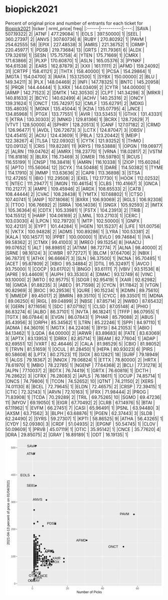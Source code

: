 # biopick2021
Percent of original price and number of entrants for each ticket for [Biopick2021](https://twitter.com/hashtag/Biopick2021)
|ticker | nrml_price| freq|
|:------|----------:|----:|
|SAVA   |  507.19322|    2|
|ATNF   |  477.29084|    1|
|EOLS   |  397.50000|    1|
|SEEL   |  360.27397|    2|
|ANVS   |  307.60736|    8|
|RUBY   |  270.80292|    1|
|PAVM   |  254.62555|   58|
|EPIX   |  227.48538|    3|
|AMRS   |  221.36752|    1|
|ORMP   |  220.45977|    1|
|PDSB   |  219.73684|   13|
|GRTS   |  211.79361|    6|
|ALDX   |  179.32619|    1|
|SESN   |  175.75758|    4|
|YTEN   |  175.71669|    1|
|CMRX   |  171.63866|    2|
|PLXP   |  170.60870|    1|
|ASLN   |  165.05376|    3|
|PYNKF  |  164.61538|    2|
|EARS   |  162.87879|    2|
|XXII   |  161.11111|    2|
|AFMD   |  159.24092|   31|
|CRTPF  |  158.41121|    2|
|THTX   |  158.40000|    1|
|PCSA   |  154.29864|    1|
|MGTA   |  154.04700|    3|
|RAFA   |  153.12500|    1|
|SYBX   |  150.00000|    2|
|BLU    |  149.34211|    3|
|PLX    |  148.04469|    2|
|INFI   |  147.78325|    1|
|BNTC   |  145.20958|    5|
|PRQR   |  144.44444|    1|
|LXRX   |  144.03409|    2|
|CYTR   |  144.00000|    1|
|ARMP   |  142.71523|    2|
|DMTK   |  142.30530|    2|
|CLPT   |  141.34298|    3|
|MRKR   |  140.81633|    2|
|BCYC   |  140.62499|    4|
|ACHV   |  140.25316|    2|
|ONCY   |  139.31624|    1|
|ONCT   |  135.74297|   52|
|CMLF   |  135.62791|    2|
|MDXG   |  135.48035|    1|
|MGNX   |  135.45044|    1|
|KZIA   |  135.07795|    4|
|JNCE   |  134.85968|    1|
|PTGX   |  133.77551|    1|
|AVIR   |  133.53453|    1|
|GTHX   |  131.43331|    1|
|KTRA   |  130.30303|    2|
|MNKD   |  129.81366|    1|
|BCRX   |  128.72629|    7|
|VTVT   |  128.50000|    4|
|SPHRY  |  128.20513|    1|
|CANF   |  127.07182|    2|
|CRMD   |  126.96477|    1|
|AVDL   |  126.72673|    3|
|LCTX   |  124.87047|    3|
|OBSV   |  124.45415|    2|
|ACIU   |  124.43609|    1|
|PBLA   |  123.20442|    1|
|MEIP   |  122.38267|    4|
|TLSA   |  122.09302|    1|
|CYTK   |  121.93252|    1|
|THMO   |  120.09132|    1|
|CRIS   |  119.82281|   11|
|KRYS   |  119.53888|    1|
|OPGN   |  119.06977|    2|
|ALRN   |  119.04762|    4|
|AMRX   |  118.23770|    1|
|VRNA   |  118.02817|    2|
|VSTM   |  116.81818|    3|
|BLRX   |  116.73469|    3|
|OMER   |  116.59780|    1|
|RCUS   |  116.55199|    1|
|CNSP   |  116.38418|    1|
|AMRN   |  116.10338|    1|
|ZIOP   |  115.60284|    5|
|APTO   |  115.56064|   12|
|SCYX   |  114.50488|    1|
|DARE   |  114.50382|    1|
|TYME   |  114.17910|    3|
|IMMP   |  113.63636|    2|
|CAPR   |  113.36898|    3|
|STSA   |  112.47265|    1|
|IBIO   |  112.29508|    2|
|EXEL   |  112.17730|    1|
|HOOK   |  112.02532|    1|
|NTEC   |  111.29477|    1|
|IMGN   |  110.46154|    1|
|CLBS   |  110.41667|    3|
|GNCA   |  110.21277|    3|
|AMPE   |  109.45946|    2|
|ARDX   |  108.65533|    2|
|CATB   |  108.44444|    2|
|CVAC   |  108.28438|    1|
|YMTX   |  107.68802|    1|
|CTSO   |  107.40741|    1|
|ANIP   |  107.18068|    1|
|BXRX   |  106.93069|    2|
|RGLS   |  106.92308|    3|
|TTOO   |  106.76692|    2|
|SRRA   |  106.14036|    1|
|SNGX   |  105.92593|    2|
|IMTX   |  105.36364|    6|
|CDTX   |  105.33981|    1|
|FSTX   |  104.23913|    2|
|TRIB   |  104.15512|    1|
|HARP   |  104.06169|    2|
|LMNL   |  103.27103|    1|
|CERC   |  103.03030|    4|
|LPCN   |  102.79720|    1|
|MTP    |  102.50000|    1|
|GNPX   |  102.42131|    3|
|EYPT   |  101.44284|    1|
|HGEN   |  101.15237|    4|
|LIFE   |  101.00756|    5|
|VKTX   |  100.94828|    2|
|ADMS   |  100.89286|    1|
|LYRA   |  100.53381|    2|
|KALA   |  100.14577|   10|
|PPBT   |  100.00000|    1|
|EVLO   |   99.74684|    1|
|IVA    |   99.58362|    2|
|CTMX   |   99.41003|    3|
|MREO   |   99.15254|    8|
|HAACU  |   99.07652|    1|
|ALT    |   98.89851|    2|
|ATNM   |   98.72774|    7|
|ALNA   |   98.40000|    2|
|SRNE   |   98.16124|    3|
|CWBR   |   97.72727|    1|
|BLCM   |   97.64706|    2|
|NBIX   |   96.78731|    1|
|ATHX   |   96.66667|    3|
|SLN    |   96.37500|    1|
|NCNA   |   95.70485|    1|
|ACET   |   95.67809|    2|
|XBIO   |   95.34884|    2|
|DTIL   |   95.32497|    1|
|AVCO   |   93.75000|    1|
|COCP   |   93.61702|    1|
|BNGO   |   93.61111|    7|
|VBIV   |   93.51536|    8|
|APRE   |   93.44609|    1|
|AUPH   |   93.35303|    4|
|DMAC   |   93.12749|    6|
|VINC   |   93.10000|    2|
|MITO   |   92.95775|    1|
|SDGR   |   92.95419|    1|
|XAIR   |   92.62982|   18|
|GMDA   |   91.88235|    3|
|ABEO   |   91.71598|    2|
|CYCN   |   91.11842|    3|
|VTGN   |   90.82969|    3|
|BIOC   |   90.29536|    1|
|QURE   |   90.15234|    1|
|KDMN   |   89.75610|    1|
|MMEDF  |   89.45017|    2|
|BMRN   |   89.35110|    1|
|CYCC   |   89.33501|   11|
|MDNA   |   89.06250|    6|
|RIGL   |   89.04899|    2|
|NBSE   |   87.85714|    2|
|NWBO   |   87.65432|    9|
|GERN   |   87.11656|    1|
|SDC    |   87.07192|    1|
|CLSD   |   87.05148|    4|
|PHIO   |   86.83274|    6|
|ALBO   |   86.37101|    1|
|NVTA   |   86.18241|    1|
|TFFP   |   86.07955|    1|
|TGTX   |   86.07844|    8|
|EVGN   |   86.07843|    1|
|PHAR   |   85.79088|    2|
|ABUS   |   85.43956|    3|
|ORPH   |   85.34562|    1|
|LTRN   |   85.22246|    1|
|SPPI   |   84.97110|    1|
|ADMA   |   84.36019|    1|
|MGTX   |   84.22408|    1|
|BYSI   |   84.21053|    1|
|ABIO   |   84.13462|    1|
|LQDA   |   84.00000|    2|
|ARWR   |   83.89683|    8|
|FATE   |   83.63069|    3|
|APTX   |   83.13953|    1|
|DRRX   |   82.85714|    1|
|BEAM   |   82.77604|    1|
|ADAP   |   82.69551|   12|
|VXRT   |   82.46446|    2|
|CALA   |   81.98529|    5|
|CBIO   |   81.98052|    1|
|TRVN   |   81.51659|    1|
|OCUL   |   81.28450|    1|
|HEPA   |   80.93023|    6|
|PIRS   |   80.58608|    8|
|LPTX   |   80.27523|   11|
|SIOX   |   80.12821|   18|
|SURF   |   79.18949|    1|
|ALGS   |   79.18367|    2|
|NNOX   |   79.06824|    1|
|ETTX   |   78.80000|    2|
|HRTX   |   78.61970|    1|
|MBIO   |   78.22785|    1|
|NGENF  |   77.64368|    2|
|BCLI   |   77.31278|    3|
|ALPN   |   77.10037|    2|
|BDTX   |   76.74419|    1|
|GRTX   |   76.60819|    1|
|DCTH   |   76.28622|    3|
|CFRX   |   76.28083|    2|
|APLS   |   76.18611|    1|
|OCUP   |   74.85714|    1|
|ONCS   |   74.79806|    1|
|TCON   |   74.52652|   10|
|QTNT   |   74.21150|    2|
|XERS   |   74.01130|    8|
|BCEL   |   72.79645|    1|
|ELDN   |   72.46575|    2|
|CRSP   |   72.39415|    1|
|CTIC   |   72.32143|    1|
|ARVN   |   72.10163|    1|
|IFRX   |   71.98444|    2|
|PROG   |   71.83908|    1|
|TCDA   |   70.29289|    2|
|TRIL   |   69.75265|   10|
|SGMO   |   69.47236|   11|
|MYOV   |   69.19050|    1|
|EIGR   |   67.70492|    2|
|CLRB   |   67.14976|    5|
|BTAI   |   67.11962|    1|
|EVFM   |   66.27451|    7|
|CASI   |   65.96491|    1|
|PSNL   |   63.94480|    3|
|AXSM   |   63.71562|    3|
|BLPH   |   63.68876|    1|
|PGEN   |   62.37443|    3|
|SLDB   |   62.24490|    2|
|SYRS   |   59.27307|    1|
|KPTI   |   58.86525|    9|
|ATHA   |   56.43265|    1|
|CYDY   |   52.09380|    3|
|CRDF   |   51.04935|    2|
|EPGNF  |   50.54745|    1|
|CLOV   |   50.09609|    1|
|PRVB   |   45.07119|    1|
|OTIC   |   35.95142|    1|
|CNCE   |   35.77620|    4|
|IDRA   |   29.85075|    2|
|GRAY   |   16.89189|    1|
|ODT    |   16.19135|    1|
![retvspicks](biopicks.png?raw=true)

